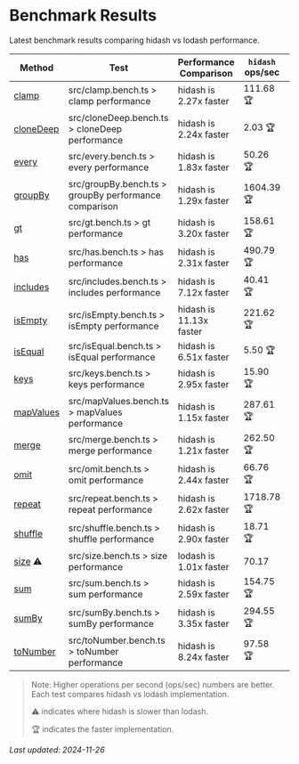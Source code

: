 # Benchmark Results

Latest benchmark results comparing hidash vs lodash performance.

| Method | Test | Performance Comparison | `hidash` ops/sec | `lodash@4.17.21` ops/sec |
|--------|------|----------------------|----------------|----------------|
| [clamp](https://github.com/NaverPayDev/hidash/blob/db728d25a9f527698640998f12fd8398b29e709c/src/clamp.ts) | src/clamp.bench.ts > clamp performance | hidash is 2.27x faster | 111.68 🏆 | 49.16 |
| [cloneDeep](https://github.com/NaverPayDev/hidash/blob/db728d25a9f527698640998f12fd8398b29e709c/src/cloneDeep.ts) | src/cloneDeep.bench.ts > cloneDeep performance | hidash is 2.24x faster | 2.03 🏆 | 0.91 |
| [every](https://github.com/NaverPayDev/hidash/blob/db728d25a9f527698640998f12fd8398b29e709c/src/every.ts) | src/every.bench.ts > every performance | hidash is 1.83x faster | 50.26 🏆 | 27.44 |
| [groupBy](https://github.com/NaverPayDev/hidash/blob/db728d25a9f527698640998f12fd8398b29e709c/src/groupBy.ts) | src/groupBy.bench.ts > groupBy performance comparison | hidash is 1.29x faster | 1604.39 🏆 | 1248.53 |
| [gt](https://github.com/NaverPayDev/hidash/blob/db728d25a9f527698640998f12fd8398b29e709c/src/gt.ts) | src/gt.bench.ts > gt performance | hidash is 3.20x faster | 158.61 🏆 | 49.63 |
| [has](https://github.com/NaverPayDev/hidash/blob/db728d25a9f527698640998f12fd8398b29e709c/src/has.ts) | src/has.bench.ts > has performance | hidash is 2.31x faster | 490.79 🏆 | 212.12 |
| [includes](https://github.com/NaverPayDev/hidash/blob/db728d25a9f527698640998f12fd8398b29e709c/src/includes.ts) | src/includes.bench.ts > includes performance | hidash is 7.12x faster | 40.41 🏆 | 5.68 |
| [isEmpty](https://github.com/NaverPayDev/hidash/blob/db728d25a9f527698640998f12fd8398b29e709c/src/isEmpty.ts) | src/isEmpty.bench.ts > isEmpty performance | hidash is 11.13x faster | 221.62 🏆 | 19.91 |
| [isEqual](https://github.com/NaverPayDev/hidash/blob/db728d25a9f527698640998f12fd8398b29e709c/src/isEqual.ts) | src/isEqual.bench.ts > isEqual performance | hidash is 6.51x faster | 5.50 🏆 | 0.84 |
| [keys](https://github.com/NaverPayDev/hidash/blob/db728d25a9f527698640998f12fd8398b29e709c/src/keys.ts) | src/keys.bench.ts > keys performance | hidash is 2.95x faster | 15.90 🏆 | 5.39 |
| [mapValues](https://github.com/NaverPayDev/hidash/blob/db728d25a9f527698640998f12fd8398b29e709c/src/mapValues.ts) | src/mapValues.bench.ts > mapValues performance | hidash is 1.15x faster | 287.61 🏆 | 249.89 |
| [merge](https://github.com/NaverPayDev/hidash/blob/db728d25a9f527698640998f12fd8398b29e709c/src/merge.ts) | src/merge.bench.ts > merge performance | hidash is 1.21x faster | 262.50 🏆 | 216.67 |
| [omit](https://github.com/NaverPayDev/hidash/blob/db728d25a9f527698640998f12fd8398b29e709c/src/omit.ts) | src/omit.bench.ts > omit performance | hidash is 2.44x faster | 66.76 🏆 | 27.36 |
| [repeat](https://github.com/NaverPayDev/hidash/blob/db728d25a9f527698640998f12fd8398b29e709c/src/repeat.ts) | src/repeat.bench.ts > repeat performance | hidash is 2.62x faster | 1718.78 🏆 | 655.11 |
| [shuffle](https://github.com/NaverPayDev/hidash/blob/db728d25a9f527698640998f12fd8398b29e709c/src/shuffle.ts) | src/shuffle.bench.ts > shuffle performance | hidash is 2.90x faster | 18.71 🏆 | 6.45 |
| [size](https://github.com/NaverPayDev/hidash/blob/db728d25a9f527698640998f12fd8398b29e709c/src/size.ts) ⚠️ | src/size.bench.ts > size performance | lodash is 1.01x faster | 70.17 | 71.20 🏆 |
| [sum](https://github.com/NaverPayDev/hidash/blob/db728d25a9f527698640998f12fd8398b29e709c/src/sum.ts) | src/sum.bench.ts > sum performance | hidash is 2.59x faster | 154.75 🏆 | 59.72 |
| [sumBy](https://github.com/NaverPayDev/hidash/blob/db728d25a9f527698640998f12fd8398b29e709c/src/sumBy.ts) | src/sumBy.bench.ts > sumBy performance | hidash is 3.35x faster | 294.55 🏆 | 87.94 |
| [toNumber](https://github.com/NaverPayDev/hidash/blob/db728d25a9f527698640998f12fd8398b29e709c/src/toNumber.ts) | src/toNumber.bench.ts > toNumber performance | hidash is 8.24x faster | 97.58 🏆 | 11.85 |

> Note: Higher operations per second (ops/sec) numbers are better. Each test compares hidash vs lodash implementation.
>
> ⚠️ indicates where hidash is slower than lodash.
>
> 🏆 indicates the faster implementation.

_Last updated: 2024-11-26_
